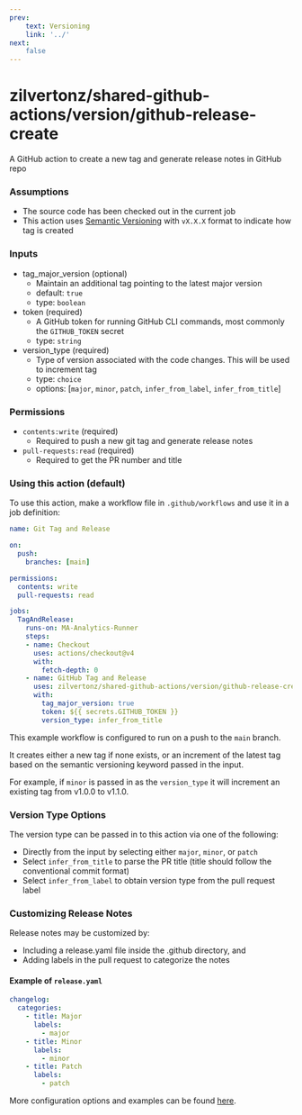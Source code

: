 ```yaml
---
prev:
    text: Versioning
    link: '../'
next:
    false
---
```

zilvertonz/shared-github-actions/version/github-release-create
=============================================================

A GitHub action to create a new tag and generate release notes in GitHub repo


### Assumptions

+ The source code has been checked out in the current job
+ This action uses [Semantic Versioning](https://semver.org) with `vX.X.X` format to indicate how tag is created

### Inputs

+ tag_major_version (optional)
  + Maintain an additional tag pointing to the latest major version
  + default: `true`
  + type: `boolean`
+ token (required)
  + A GitHub token for running GitHub CLI commands, most commonly the `GITHUB_TOKEN` secret
  + type: `string`
+ version_type (required)
  + Type of version associated with the code changes. This will be used to increment tag
  + type: `choice`
  + options: [`major`, `minor`, `patch`, `infer_from_label`, `infer_from_title`]

### Permissions

+ `contents:write` (required)
  + Required to push a new git tag and generate release notes
+ `pull-requests:read` (required)
  + Required to get the PR number and title

### Using this action (default)

To use this action, make a workflow file in `.github/workflows` and use it in a job definition:
```yaml
name: Git Tag and Release

on:
  push:
    branches: [main]

permissions:
  contents: write
  pull-requests: read

jobs:
  TagAndRelease:
    runs-on: MA-Analytics-Runner
    steps:
    - name: Checkout
      uses: actions/checkout@v4
      with:
        fetch-depth: 0
    - name: GitHub Tag and Release
      uses: zilvertonz/shared-github-actions/version/github-release-create@v1
      with:
        tag_major_version: true
        token: ${{ secrets.GITHUB_TOKEN }}
        version_type: infer_from_title
```

This example workflow is configured to run on a push to the `main` branch. 

It creates either a new tag if none exists, or an increment of the latest tag based on the semantic versioning keyword passed in the input.

For example, if `minor` is passed in as the `version_type` it will increment an existing tag from v1.0.0 to v1.1.0. 

### Version Type Options

The version type can be passed in to this action via one of the following:
- Directly from the input by selecting either `major`, `minor`, or `patch`
- Select `infer_from_title` to parse the PR title (title should follow the conventional commit format)
- Select `infer_from_label` to obtain version type from the pull request label 

### Customizing Release Notes

Release notes may be customized by:
- Including a release.yaml file inside the .github directory, and
- Adding labels in the pull request to categorize the notes

#### Example of `release.yaml`

```yaml
changelog:
  categories:
    - title: Major
      labels:
        - major
    - title: Minor
      labels:
        - minor
    - title: Patch
      labels:
        - patch
```

More configuration options and examples can be found [here](https://docs.github.com/en/repositories/releasing-projects-on-github/automatically-generated-release-notes#configuration-options).

